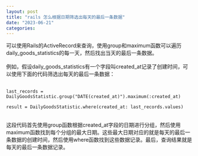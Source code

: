 ```yaml
---
layout: post
title: "rails 怎么根据日期筛选出每天的最后一条数据"
date: "2023-06-21"
categories: 
---
```

<p>可以使用Rails的ActiveRecord来查询，使用group和maximum函数可以遍历daily_goods_statistics的每一天，然后找出当天的最后一条数据。<br />
<br />
例如，假设daily_goods_statistics有一个字段叫created_at记录了创建时间，可以使用下面的代码筛选出每天的最后一条数据：<br />
&nbsp;</p>

<pre>
<code>last_records = DailyGoodsStatistic.group(&quot;DATE(created_at)&quot;).maximum(:created_at)

result = DailyGoodsStatistic.where(created_at: last_records.values)</code></pre>

<p><br />
这段代码首先使用group函数根据created_at字段的日期进行分组，然后使用maximum函数找到每个分组的最大日期。这些最大日期对应的就是每天的最后一条数据的创建时间，然后使用where函数找到这些数据记录。最后，查询结果就是每天的最后一条数据记录。</p>

<p>&nbsp;</p>

